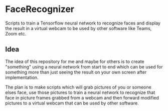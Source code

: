 # FaceRecognizer

Scripts to train a Tensorflow neural network to recognize faces and display the result in a virtual webcam to be used by other software like Teams, Zoom etc.

## Idea

The idea of this repository for me and maybe for others is to create "something" using a neural network from start to end which can be used for something
more than just seeing the result on your own screen after implementation.

The plan is to make scripts which will grab pictures of you or someone elses face, use those pictures to train a neural network to recognize that
face in picture frames grabbed from a webcam and then forward modified pictures to a virtual webcam that can be used by other software.
